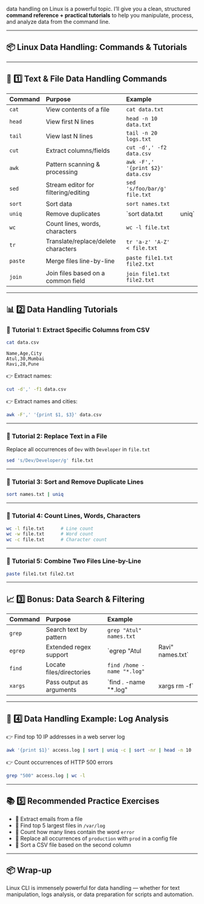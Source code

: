 data handling on Linux is a powerful topic. I’ll give you a clean, structured **command reference + practical tutorials** to help you manipulate, process, and analyze data from the command line.

---

## 📦 Linux Data Handling: Commands & Tutorials

---

## 📖 1️⃣ Text & File Data Handling Commands

| Command | Purpose                             | Example                           |        |
| :------ | :---------------------------------- | :-------------------------------- | ------ |
| `cat`   | View contents of a file             | `cat data.txt`                    |        |
| `head`  | View first N lines                  | `head -n 10 data.txt`             |        |
| `tail`  | View last N lines                   | `tail -n 20 logs.txt`             |        |
| `cut`   | Extract columns/fields              | `cut -d',' -f2 data.csv`          |        |
| `awk`   | Pattern scanning & processing       | `awk -F',' '{print $2}' data.csv` |        |
| `sed`   | Stream editor for filtering/editing | `sed 's/foo/bar/g' file.txt`      |        |
| `sort`  | Sort data                           | `sort names.txt`                  |        |
| `uniq`  | Remove duplicates                   | \`sort data.txt                   | uniq\` |
| `wc`    | Count lines, words, characters      | `wc -l file.txt`                  |        |
| `tr`    | Translate/replace/delete characters | `tr 'a-z' 'A-Z' < file.txt`       |        |
| `paste` | Merge files line-by-line            | `paste file1.txt file2.txt`       |        |
| `join`  | Join files based on a common field  | `join file1.txt file2.txt`        |        |

---

## 📊 2️⃣ Data Handling Tutorials

### 📌 Tutorial 1: Extract Specific Columns from CSV

```bash
cat data.csv
```

```
Name,Age,City
Atul,30,Mumbai
Ravi,28,Pune
```

👉 Extract names:

```bash
cut -d',' -f1 data.csv
```

👉 Extract names and cities:

```bash
awk -F',' '{print $1, $3}' data.csv
```

---

### 📌 Tutorial 2: Replace Text in a File

Replace all occurrences of `Dev` with `Developer` in `file.txt`

```bash
sed 's/Dev/Developer/g' file.txt
```

---

### 📌 Tutorial 3: Sort and Remove Duplicate Lines

```bash
sort names.txt | uniq
```

---

### 📌 Tutorial 4: Count Lines, Words, Characters

```bash
wc -l file.txt      # Line count  
wc -w file.txt      # Word count  
wc -c file.txt      # Character count  
```

---

### 📌 Tutorial 5: Combine Two Files Line-by-Line

```bash
paste file1.txt file2.txt
```

---

## 📈 3️⃣ Bonus: Data Search & Filtering

| Command | Purpose                  | Example                    |                   |
| :------ | :----------------------- | :------------------------- | ----------------- |
| `grep`  | Search text by pattern   | `grep "Atul" names.txt`    |                   |
| `egrep` | Extended regex support   | \`egrep "Atul              | Ravi" names.txt\` |
| `find`  | Locate files/directories | `find /home -name "*.log"` |                   |
| `xargs` | Pass output as arguments | \`find . -name "\*.log"    | xargs rm -f\`     |

---

## 📝 4️⃣ Data Handling Example: Log Analysis

👉 Find top 10 IP addresses in a web server log

```bash
awk '{print $1}' access.log | sort | uniq -c | sort -nr | head -n 10
```

👉 Count occurrences of HTTP 500 errors

```bash
grep "500" access.log | wc -l
```

---

## 📚 5️⃣ Recommended Practice Exercises

* 📄 Extract emails from a file
* 📄 Find top 5 largest files in `/var/log`
* 📄 Count how many lines contain the word `error`
* 📄 Replace all occurrences of `production` with `prod` in a config file
* 📄 Sort a CSV file based on the second column

---

## 📦 Wrap-up

Linux CLI is immensely powerful for data handling — whether for text manipulation, logs analysis, or data preparation for scripts and automation.

